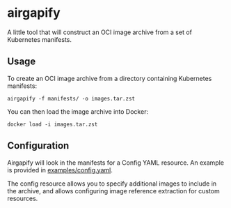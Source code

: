 # airgapify

A little tool that will construct an OCI image archive from a set of Kubernetes manifests.

## Usage

To create an OCI image archive from a directory containing Kubernetes manifests:

```shell
airgapify -f manifests/ -o images.tar.zst
```

You can then load the image archive into Docker:

```shell
docker load -i images.tar.zst
```

## Configuration

Airgapify will look in the manifests for a Config YAML resource. An example is provided in [examples/config.yaml](examples/config.yaml).

The config resource allows you to specify additional images to include in the archive, and allows configuring image reference extraction for custom resources.